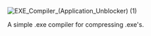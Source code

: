 ![EXE_Compiler_(Application_Unblocker) (1)](https://github.com/user-attachments/assets/e9a41cf7-1f24-457b-8e1d-288a8a165981)

A simple .exe compiler for compressing .exe's.
